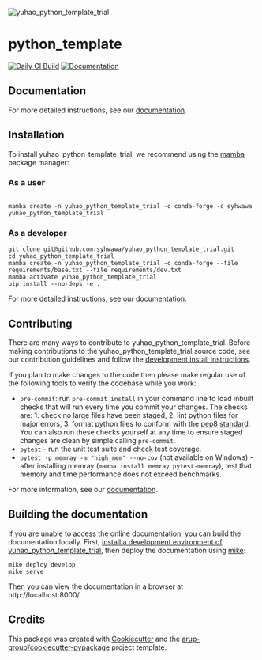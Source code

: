 <!--- the "--8<--" html comments define what part of the README to add to the index page of the documentation -->
<!--- --8<-- [start:docs] -->
![yuhao_python_template_trial](resources/logos/title.png)

# python_template

[![Daily CI Build](https://github.com/syhwawa/yuhao_python_template_trial/actions/workflows/daily-scheduled-ci.yml/badge.svg)](https://github.com/syhwawa/yuhao_python_template_trial/actions/workflows/daily-scheduled-ci.yml)
[![Documentation](https://github.com/syhwawa/yuhao_python_template_trial/actions/workflows/pages/pages-build-deployment/badge.svg?branch=gh-pages)](https://syhwawa.github.io/yuhao_python_template_trial)

<!--- --8<-- [end:docs] -->

## Documentation

For more detailed instructions, see our [documentation](https://syhwawa.github.io/yuhao_python_template_trial/latest).

## Installation

To install yuhao_python_template_trial, we recommend using the [mamba](https://mamba.readthedocs.io/en/latest/index.html) package manager:

### As a user
<!--- --8<-- [start:docs-install-user] -->


``` shell

mamba create -n yuhao_python_template_trial -c conda-forge -c syhwawa yuhao_python_template_trial

```
<!--- --8<-- [end:docs-install-user] -->

### As a developer
<!--- --8<-- [start:docs-install-dev] -->
``` shell
git clone git@github.com:syhwawa/yuhao_python_template_trial.git
cd yuhao_python_template_trial
mamba create -n yuhao_python_template_trial -c conda-forge --file requirements/base.txt --file requirements/dev.txt
mamba activate yuhao_python_template_trial
pip install --no-deps -e .
```
<!--- --8<-- [end:docs-install-dev] -->
For more detailed instructions, see our [documentation](https://syhwawa.github.io/yuhao_python_template_trial/latest/installation/).

## Contributing

There are many ways to contribute to yuhao_python_template_trial.
Before making contributions to the yuhao_python_template_trial source code, see our contribution guidelines and follow the [development install instructions](#as-a-developer).

If you plan to make changes to the code then please make regular use of the following tools to verify the codebase while you work:

- `pre-commit`: run `pre-commit install` in your command line to load inbuilt checks that will run every time you commit your changes.
The checks are: 1. check no large files have been staged, 2. lint python files for major errors, 3. format python files to conform with the [pep8 standard](https://peps.python.org/pep-0008/).
You can also run these checks yourself at any time to ensure staged changes are clean by simple calling `pre-commit`.
- `pytest` - run the unit test suite and check test coverage.
- `pytest -p memray -m "high_mem" --no-cov` (not available on Windows) - after installing memray (`mamba install memray pytest-memray`), test that memory and time performance does not exceed benchmarks.

For more information, see our [documentation](https://syhwawa.github.io/yuhao_python_template_trial/latest/contributing/).

## Building the documentation

If you are unable to access the online documentation, you can build the documentation locally.
First, [install a development environment of yuhao_python_template_trial](https://syhwawa.github.io/yuhao_python_template_trial/latest/contributing/coding/), then deploy the documentation using [mike](https://github.com/jimporter/mike):

```
mike deploy develop
mike serve
```

Then you can view the documentation in a browser at http://localhost:8000/.


## Credits

This package was created with [Cookiecutter](https://github.com/audreyr/cookiecutter) and the [arup-group/cookiecutter-pypackage](https://github.com/arup-group/cookiecutter-pypackage) project template.